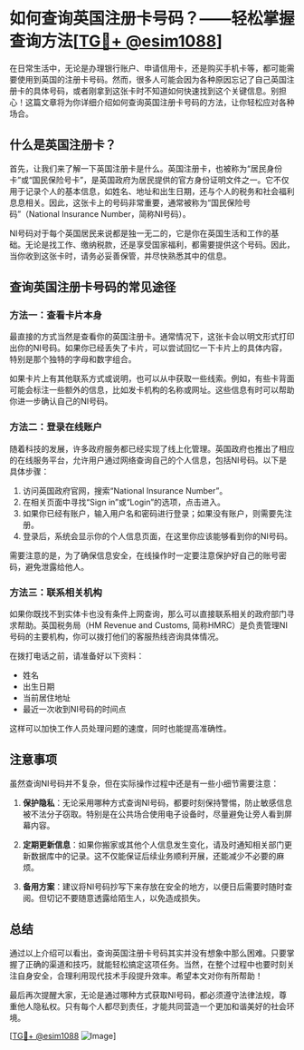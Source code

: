 # 如何查询英国注册卡号码？——轻松掌握查询方法[[TG💪+ @esim1088](https://t.me/s/esim1088)]

在日常生活中，无论是办理银行账户、申请信用卡，还是购买手机卡等，都可能需要使用到英国的注册卡号码。然而，很多人可能会因为各种原因忘记了自己英国注册卡的具体号码，或者刚拿到这张卡时不知道如何快速找到这个关键信息。别担心！这篇文章将为你详细介绍如何查询英国注册卡号码的方法，让你轻松应对各种场合。

## 什么是英国注册卡？

首先，让我们来了解一下英国注册卡是什么。英国注册卡，也被称为“居民身份卡”或“国民保险号卡”，是英国政府为居民提供的官方身份证明文件之一。它不仅用于记录个人的基本信息，如姓名、地址和出生日期，还与个人的税务和社会福利息息相关。因此，这张卡上的号码非常重要，通常被称为“国民保险号码”（National Insurance Number，简称NI号码）。

NI号码对于每个英国居民来说都是独一无二的，它是你在英国生活和工作的基础。无论是找工作、缴纳税款，还是享受国家福利，都需要提供这个号码。因此，当你收到这张卡时，请务必妥善保管，并尽快熟悉其中的信息。

## 查询英国注册卡号码的常见途径

### 方法一：查看卡片本身

最直接的方式当然是查看你的英国注册卡。通常情况下，这张卡会以明文形式打印出你的NI号码。如果你已经丢失了卡片，可以尝试回忆一下卡片上的具体内容，特别是那个独特的字母和数字组合。

如果卡片上有其他联系方式或说明，也可以从中获取一些线索。例如，有些卡背面可能会标注一些额外的信息，比如发卡机构的名称或网址。这些信息有时可以帮助你进一步确认自己的NI号码。

### 方法二：登录在线账户

随着科技的发展，许多政府服务都已经实现了线上化管理。英国政府也推出了相应的在线服务平台，允许用户通过网络查询自己的个人信息，包括NI号码。以下是具体步骤：

1. 访问英国政府官网，搜索“National Insurance Number”。
2. 在相关页面中寻找“Sign in”或“Login”的选项，点击进入。
3. 如果你已经有账户，输入用户名和密码进行登录；如果没有账户，则需要先注册。
4. 登录后，系统会显示你的个人信息页面，在这里你应该能够看到你的NI号码。

需要注意的是，为了确保信息安全，在线操作时一定要注意保护好自己的账号密码，避免泄露给他人。

### 方法三：联系相关机构

如果你既找不到实体卡也没有条件上网查询，那么可以直接联系相关的政府部门寻求帮助。英国税务局（HM Revenue and Customs, 简称HMRC）是负责管理NI号码的主要机构，你可以拨打他们的客服热线咨询具体情况。

在拨打电话之前，请准备好以下资料：
- 姓名
- 出生日期
- 当前居住地址
- 最近一次收到NI号码的时间点

这样可以加快工作人员处理问题的速度，同时也能提高准确性。

## 注意事项

虽然查询NI号码并不复杂，但在实际操作过程中还是有一些小细节需要注意：

1. **保护隐私**：无论采用哪种方式查询NI号码，都要时刻保持警惕，防止敏感信息被不法分子窃取。特别是在公共场合使用电子设备时，尽量避免让旁人看到屏幕内容。

2. **定期更新信息**：如果你搬家或其他个人信息发生变化，请及时通知相关部门更新数据库中的记录。这不仅能保证后续业务顺利开展，还能减少不必要的麻烦。

3. **备用方案**：建议将NI号码抄写下来存放在安全的地方，以便日后需要时随时查阅。但切记不要随意透露给陌生人，以免造成损失。

## 总结

通过以上介绍可以看出，查询英国注册卡号码其实并没有想象中那么困难。只要掌握了正确的渠道和技巧，就能轻松搞定这项任务。当然，在整个过程中也要时刻关注自身安全，合理利用现代技术手段提升效率。希望本文对你有所帮助！

最后再次提醒大家，无论是通过哪种方式获取NI号码，都必须遵守法律法规，尊重他人隐私权。只有每个人都尽到责任，才能共同营造一个更加和谐美好的社会环境。

[[TG💪+ @esim1088](https://t.me/s/esim1088) ![Image](https://i.postimg.cc/4NQfJmqS/Snipaste-2025-05-13-00-14-12.png)]
